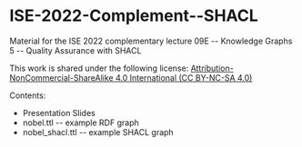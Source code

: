 # ISE-2022-Complement--SHACL
Material for the ISE 2022 complementary lecture 09E -- Knowledge Graphs 5 -- Quality Assurance with SHACL

This work is shared under the following license: 
[Attribution-NonCommercial-ShareAlike 4.0 International (CC BY-NC-SA 4.0)](https://creativecommons.org/licenses/by-nc-sa/4.0/)

Contents:
- Presentation Slides
- nobel.ttl -- example RDF graph 
- nobel_shacl.ttl -- example SHACL graph 
